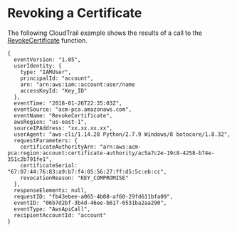# Revoking a Certificate<a name="CT-RevokeCertificate"></a>

The following CloudTrail example shows the results of a call to the [RevokeCertificate](https://docs.aws.amazon.com/acm-pca/latest/APIReference/API_RevokeCertificate.html) function\.

```
{
  eventVersion: "1.05",
  userIdentity: {
    type: "IAMUser",
    principalId: "account",
    arn: "arn:aws:iam::account:user/name
    accessKeyId: "Key_ID"
  },
  eventTime: "2018-01-26T22:35:03Z",
  eventSource: "acm-pca.amazonaws.com",
  eventName: "RevokeCertificate",
  awsRegion: "us-east-1",
  sourceIPAddress: "xx.xx.xx.xx",
  userAgent: "aws-cli/1.14.28 Python/2.7.9 Windows/8 botocore/1.8.32",
  requestParameters: {
    certificateAuthorityArn: "arn:aws:acm-pca:region:account:certificate-authority/ac5a7c2e-19c8-4258-b74e-351c2b791fe1",
    certificateSerial: "67:07:44:76:83:a9:b7:f4:05:56:27:ff:d5:5c:eb:cc",
    revocationReason: "KEY_COMPROMISE"
  },
  responseElements: null,
  requestID: "fb43ebee-a065-4b08-af60-29fd611bfa09",
  eventID: "06b7d2bf-3b4d-46ee-b617-6531ba2aa290",
  eventType: "AwsApiCall",
  recipientAccountId: "account"
}
```